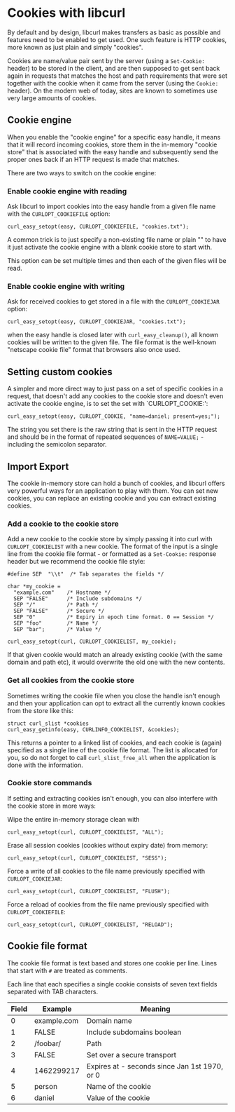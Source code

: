 # Cookies with libcurl

By default and by design, libcurl makes transfers as basic as possible and
features need to be enabled to get used. One such feature is HTTP cookies,
more known as just plain and simply "cookies".

Cookies are name/value pair sent by the server (using a `Set-Cookie:` header)
to be stored in the client, and are then supposed to get sent back again in
requests that matches the host and path requirements that were set together
with the cookie when it came from the server (using the `Cookie:` header). On
the modern web of today, sites are known to sometimes use very large amounts
of cookies.

## Cookie engine

When you enable the "cookie engine" for a specific easy handle, it means that
it will record incoming cookies, store them in the in-memory "cookie store"
that is associated with the easy handle and subsequently send the proper ones
back if an HTTP request is made that matches.

There are two ways to switch on the cookie engine:

### Enable cookie engine with reading

Ask libcurl to import cookies into the easy handle from a given file name with
the `CURLOPT_COOKIEFILE` option:

    curl_easy_setopt(easy, CURLOPT_COOKIEFILE, "cookies.txt");

A common trick is to just specify a non-existing file name or plain "" to have
it just activate the cookie engine with a blank cookie store to start with.

This option can be set multiple times and then each of the given files will be
read.

### Enable cookie engine with writing

Ask for received cookies to get stored in a file with the `CURLOPT_COOKIEJAR`
option:

    curl_easy_setopt(easy, CURLOPT_COOKIEJAR, "cookies.txt");

when the easy handle is closed later with `curl_easy_cleanup()`, all known
cookies will be written to the given file. The file format is the well-known
"netscape cookie file" format that browsers also once used.

## Setting custom cookies

A simpler and more direct way to just pass on a set of specific cookies in a
request, that doesn't add any cookies to the cookie store and doesn't even
activate the cookie engine, is to set the set with `CURLOPT_COOKIE:':

    curl_easy_setopt(easy, CURLOPT_COOKIE, "name=daniel; present=yes;");

The string you set there is the raw string that is sent in the HTTP request
and should be in the format of repeated sequences of `NAME=VALUE;` - including
the semicolon separator.

## Import Export

The cookie in-memory store can hold a bunch of cookies, and libcurl offers
very powerful ways for an application to play with them. You can set new
cookies, you can replace an existing cookie and you can extract existing
cookies.

### Add a cookie to the cookie store

Add a new cookie to the cookie store by simply passing it into curl with
`CURLOPT_COOKIELIST` with a new cookie. The format of the input is a single
line from the cookie file format - or formatted as a `Set-Cookie:` response
header but we recommend the cookie file style:

    #define SEP  "\\t"  /* Tab separates the fields */

    char *my_cookie =
      "example.com"    /* Hostname */
      SEP "FALSE"      /* Include subdomains */
      SEP "/"          /* Path */
      SEP "FALSE"      /* Secure */
      SEP "0"          /* Expiry in epoch time format. 0 == Session */
      SEP "foo"        /* Name */
      SEP "bar";       /* Value */

    curl_easy_setopt(curl, CURLOPT_COOKIELIST, my_cookie);

If that given cookie would match an already existing cookie (with the same
domain and path etc), it would overwrite the old one with the new contents.

### Get all cookies from the cookie store

Sometimes writing the cookie file when you close the handle isn't enough and
then your application can opt to extract all the currently known cookies from
the store like this:

    struct curl_slist *cookies
    curl_easy_getinfo(easy, CURLINFO_COOKIELIST, &cookies);

This returns a pointer to a linked list of cookies, and each cookie is (again)
specified as a single line of the cookie file format. The list is allocated
for you, so do not forget to call `curl_slist_free_all` when the application
is done with the information.

### Cookie store commands

If setting and extracting cookies isn't enough, you can also interfere with
the cookie store in more ways:

Wipe the entire in-memory storage clean with

    curl_easy_setopt(curl, CURLOPT_COOKIELIST, "ALL");

Erase all session cookies (cookies without expiry date) from memory:

    curl_easy_setopt(curl, CURLOPT_COOKIELIST, "SESS");

Force a write of all cookies to the file name previously specified with
`CURLOPT_COOKIEJAR`:

    curl_easy_setopt(curl, CURLOPT_COOKIELIST, "FLUSH");

Force a reload of cookies from the file name previously specified with
`CURLOPT_COOKIEFILE`:

    curl_easy_setopt(curl, CURLOPT_COOKIELIST, "RELOAD");

## Cookie file format

The cookie file format is text based and stores one cookie per line. Lines
that start with `#` are treated as comments.

Each line that each specifies a single cookie consists of seven text fields
separated with TAB characters.

| Field | Example     | Meaning                                       |
|-------|-------------|-----------------------------------------------|
| 0     | example.com | Domain name                                   |
| 1     | FALSE       | Include subdomains boolean                    |
| 2     | /foobar/    | Path                                          |
| 3     | FALSE       | Set over a secure transport                   |
| 4     | 1462299217  | Expires at - seconds since Jan 1st 1970, or 0 |
| 5     | person      | Name of the cookie                            |
| 6     | daniel      | Value of the cookie                           |

